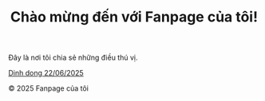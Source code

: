 <!DOCTYPE html>
<html lang="vi">
<head>
    <meta charset="UTF-8">
    <meta name="viewport" content="width=device-width, initial-scale=1.0">   
 <link rel="stylesheet" href="style.css">
</head>
<body>
    <header>
        <h1>Chào mừng đến với Fanpage của tôi!</h1>
    </header>
    <main>
        <p>Đây là nơi tôi chia sẻ những điều thú vị.</p>
        <p>
         <a href="https://github.com/hiepcm2110/dinhdong/releases/download/dinhdong/app-pro_vnpost-release.apk" target="_blank" rel="noopener noreferrer">Dinh dong 22/06/2025 </a>
    </p>
    </main>
    <footer>
        <p>&copy; 2025 Fanpage của tôi</p>
    </footer>
</body>
</html>
